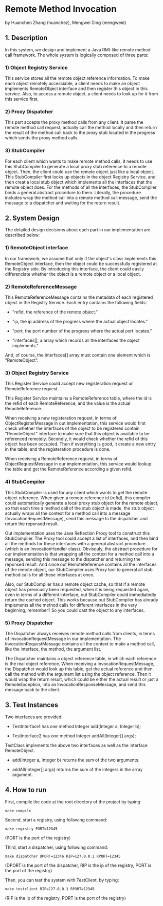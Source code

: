 # Remote Method Invocation
by Huanchen Zhang (huanchez), Mengwei Ding (mengweid)

## 1. Description


In this system, we design and implement a Java RMI-like remote method call
framework. The whole system is logically composed of three parts:

### 1) Object Registry Service

This service stores all the remote object reference information. To make
each object remotely accessiable, a client needs to make an object implements
RemoteObject interface and then register this object in this service. Also, to
access a remote object, a client needs to look up for it from this service first.

### 2) Proxy Dispatcher

This part accepts the proxy method calls from any client. It parse the remote
method call request, actually call the method locally and then return the result
of the method call back to the proxy stub located in the progress which sends the
proxy method calls.

### 3) StubCompiler

For each client which wants to make remote method calls, it needs to use this
StubCompiler to generate a local proxy stub reference to a remote object. Then,
the client could use the remote object just like a local object. This StubCompiler
first looks up objects in the object Registry Service, and then creat a local stub
object which implements all the interfaces that the remote object does. For the 
methods of all the interfaces, the StubCompiler binds a general abstract procedure
to them. Literally, the procedure includes wrap the method call into a remote method
call message, send the message to a dispatcher and waiting for the return result.

## 2. System Design

The detailed design decisions about each part in our implementation are described below:

### 1) RemoteObject interface

In our framework, we assume that only if the object's class implements this RemoteObject
interface, then the object could be successfully registered at the Registry side. By introducing
this interface, the client could easily differenciate whether the object is a remote object or
a local object.

### 2) RemoteReferenceMessage

This RemoteReferenceMessage contains the metadata of each registered object in the Registry
Service. Each entry contains the following fields:

* "refid, the reference of the remote object."

* "ip, the ip address of the progress where the actual object locates."

* "port, the port number of the progress where the actual port locates."

* "interfaces[], a array which records all the interfaces the object implements."

And, of course, the interfaces[] array must contain one element which is "RemoteObject".

### 3) Object Registry Service

This Register Service could accept new registeration request or RemoteReference request.

This Register Service maintains a RemoteReference table, where the id is the refid of each
RemoteReference, and the value is the actual RemoteReference.
	
When receiving a new registeration request, in terms of ObjectRegisterMessage in out implementation, 
this service would first check whether the interfaces
of the object to be registered contain "RemoteObject" interface to make sure that this object is available
to be referenced remotely. Secondly, it would check whether the refid of this object has been occupied.
Then if everything is good, it create a new entry in the table, and the registeration procedure is done.

When receiving a RemoteReference request, in terms of ObjectRequestMessage in our implementation, this 
service would lookup the table and get the RemoteReference according a given refid.

### 4) StubCompiler
	
This StubCompiler is used for any client which wants to get the remote object reference. When given a remote
reference id (refid), this compiler could automatically generate a local proxy stub object for the remote object,
so that each time a method call of the stub object is made, the stub object actually wraps all the context for a method
call into a message (InvocationRequestMessage), send this message to the dispatcher and return the reponsed result.

Out implementation uses the Java Reflection Proxy tool to construct this StubCompiler. The Proxy tool could accept
a list of interfaces, and then bind all the methods for these interfaces with a general abstract procedure (which is 
an InvocationHandler class). Obvisouly, the abstract procedure for our implementation is that wrapping all the context for a method
call into a message, sending this message to the dispatcher and returning the reponsed result. And since out RemoteReference
contains all the interfaces of the remote object, our StubCompiler uses Proxy tool to general all stub method calls for all
these interfaces at once.

Also, our StubCompiler has a remote object cache, so that if a remote object has previously been requested, when it
is being requested again, even in terms of a different interface, out StubCompiler could immediatedly return the cached
object. This works because out StubCompiler has already implements all the method calls for different interfaces in the very
beginning, remember? So you could cast the object to any interfaces.

### 5) Proxy Dispatcher
	
The Dispatcher always receives remote method calls from clients, in terms of InvocationRequestMessage in our implementation.
The InvocationRequestMessage contains all the context to make a method call, like the interface, the method, the argument list.

The Dispatcher maintains a object reference table, in which each reference is the real object reference. When receiving a 
InvocationRequestMessage, the Dispatcher would look up this table, get the actual reference and then call the method with the 
argument list using the object reference. Then it would wrap the return result, which could be either the actual result or just a 
RemoteException, into an InvocationResponseMessage, and send this message back to the client.

## 3. Test Instances
Two interfaces are provided:

* TestInterface1 has one method Integer add(Integer a, Integer b);

* TestInterface2 has one method Integer addAll(Integer[] args);

TestClass implements the above two interfaces as well as the interface RemoteObject.

* add(Integer a, Integer b) returns the sum of the two arguments.

* addAll(Integer[] args) returns the sum of the integers in the array argument.

## 4. How to run

First, compile the code at the root directory of the project by typing:
	
	make compile

Second, start a registry, using following command:
	
	make registry PORT=12345
	
(PORT is the port of the registry)

Third, start a dispatcher, using following command:
	
	make dispatcher DPORT=12346 RIP=127.0.0.1 RPORT=12345
	
(DPORT is the port of the dispatcher, RIP is the ip of the registry, PORT is the port of the registry)

Then, you can test the system with TestClient, by typing:
	
	make testclient RIP=127.0.0.1 RPORT=12345
	
(RIP is the ip of the registry, PORT is the port of the registry)
